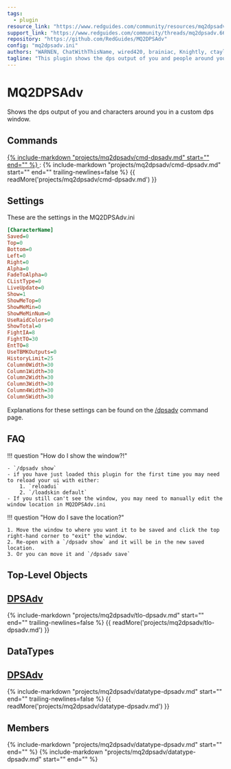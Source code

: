 ```yaml
---
tags:
  - plugin
resource_link: "https://www.redguides.com/community/resources/mq2dpsadv.118/"
support_link: "https://www.redguides.com/community/threads/mq2dpsadv.66823/"
repository: "https://github.com/RedGuides/MQ2DPSAdv"
config: "mq2dpsadv.ini"
authors: "WARNEN, ChatWithThisName, wired420, brainiac, Knightly, ctaylor22, drwhomphd, Redbot, Sic"
tagline: "This plugin shows the dps output of you and people around you in a custom dps window."
---
```


# MQ2DPSAdv

<!--desc-start-->
Shows the dps output of you and characters around you in a custom dps window.
<!--desc-end-->

## Commands

<a href="cmd-dpsadv/">
{% 
  include-markdown "projects/mq2dpsadv/cmd-dpsadv.md" 
  start="<!--cmd-syntax-start-->" 
  end="<!--cmd-syntax-end-->" 
%}
</a>
:    {% include-markdown "projects/mq2dpsadv/cmd-dpsadv.md" 
        start="<!--cmd-desc-start-->" 
        end="<!--cmd-desc-end-->" 
        trailing-newlines=false 
     %} {{ readMore('projects/mq2dpsadv/cmd-dpsadv.md') }}

## Settings

These are the settings in the MQ2DPSAdv.ini

```ini
[CharacterName]
Saved=0
Top=0
Bottom=0
Left=0
Right=0
Alpha=0
FadeToAlpha=0
CListType=0
LiveUpdate=0
Show=1
ShowMeTop=0
ShowMeMin=0
ShowMeMinNum=0
UseRaidColors=0
ShowTotal=0
FightIA=8
FightTO=30
EntTO=8
UseTBMKOutputs=0
HistoryLimit=25
Column0Width=30
Column1Width=30
Column2Width=30
Column3Width=30
Column4Width=30
Column5Width=30
```

Explanations for these settings can be found on the [/dpsadv](cmd-dpsadv.md) command page.

## FAQ

!!! question "How do I show the window?!"

    - `/dpsadv show`
    - if you have just loaded this plugin for the first time you may need to reload your ui with either:
        1. `reloadui`
        2. `/loadskin default`
    - If you still can't see the window, you may need to manually edit the window location in MQ2DPSAdv.ini

!!! question "How do I save the location?"

    1. Move the window to where you want it to be saved and click the top right-hand corner to "exit" the window.
    2. Re-open with a `/dpsadv show` and it will be in the new saved location.
    3. Or you can move it and `/dpsadv save`

## Top-Level Objects

## [DPSAdv](tlo-dpsadv.md)
{% include-markdown "projects/mq2dpsadv/tlo-dpsadv.md" start="<!--tlo-desc-start-->" end="<!--tlo-desc-end-->" trailing-newlines=false %} {{ readMore('projects/mq2dpsadv/tlo-dpsadv.md') }}

## DataTypes

## [DPSAdv](datatype-dpsadv.md)
{% include-markdown "projects/mq2dpsadv/datatype-dpsadv.md" start="<!--dt-desc-start-->" end="<!--dt-desc-end-->" trailing-newlines=false %} {{ readMore('projects/mq2dpsadv/datatype-dpsadv.md') }}

<h2>Members</h2>
{% include-markdown "projects/mq2dpsadv/datatype-dpsadv.md" start="<!--dt-members-start-->" end="<!--dt-members-end-->" %}
{% include-markdown "projects/mq2dpsadv/datatype-dpsadv.md" start="<!--dt-linkrefs-start-->" end="<!--dt-linkrefs-end-->" %}
